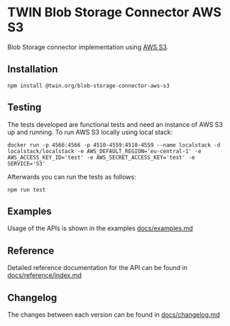# TWIN Blob Storage Connector AWS S3

Blob Storage connector implementation using [AWS S3](https://docs.aws.amazon.com/AWSJavaScriptSDK/v3/latest/client/s3/).

## Installation

```shell
npm install @twin.org/blob-storage-connector-aws-s3
```

## Testing

The tests developed are functional tests and need an instance of AWS S3 up and running. To run AWS S3 locally using local stack:

```shell
docker run -p 4566:4566 -p 4510-4559:4510-4559 --name localstack -d localstack/localstack -e AWS_DEFAULT_REGION='eu-central-1' -e AWS_ACCESS_KEY_ID='test' -e AWS_SECRET_ACCESS_KEY='test' -e SERVICE='S3'
```

Afterwards you can run the tests as follows:

```shell
npm run test
```

## Examples

Usage of the APIs is shown in the examples [docs/examples.md](docs/examples.md)

## Reference

Detailed reference documentation for the API can be found in [docs/reference/index.md](docs/reference/index.md)

## Changelog

The changes between each version can be found in [docs/changelog.md](docs/changelog.md)
